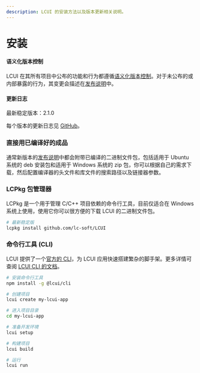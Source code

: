 ```yaml
---
description: LCUI 的安装方法以及版本更新相关说明。
---
```


# 安装

#### 语义化版本控制 <a id="&#x8BED;&#x4E49;&#x5316;&#x7248;&#x672C;&#x63A7;&#x5236;"></a>

LCUI 在其所有项目中公布的功能和行为都遵循[语义化版本控制](https://semver.org/lang/zh-CN/)。对于未公布的或内部暴露的行为，其变更会描述在[发布说明](https://github.com/lc-soft/LCUI/releases)中。

#### 更新日志 <a id="&#x66F4;&#x65B0;&#x65E5;&#x5FD7;"></a>

最新稳定版本：2.1.0

每个版本的更新日志见 [GitHub](https://github.com/lc-soft/LCUI/releases)。

### 直接用已编译好的成品

通常新版本的[发布说明](https://github.com/lc-soft/LCUI/releases)中都会附带已编译的二进制文件包，包括适用于 Ubuntu 系统的 deb 安装包和适用于 Windows 系统的 zip 包，你可以根据自己的需求下载，然后配置编译器的头文件和库文件的搜索路径以及链接器参数。

### LCPkg 包管理器

LCPkg 是一个用于管理 C/C++ 项目依赖的命令行工具，目前仅适合在 Windows 系统上使用，使用它你可以很方便的下载 LCUI 的二进制文件包。

```bash
# 最新稳定版
lcpkg install github.com/lc-soft/LCUI
```

### 命令行工具 \(CLI\)

LCUI 提供了一个[官方的 CLI](https://github.com/lc-ui/lcui-cli)，为 LCUI 应用快速搭建繁杂的脚手架。更多详情可查阅 [LCUI CLI 的文档](https://github.com/lc-ui/lcui-cli)。

```bash
# 安装命令行工具
npm install -g @lcui/cli

# 创建项目
lcui create my-lcui-app

# 进入项目目录
cd my-lcui-app

# 准备开发环境
lcui setup

# 构建项目
lcui build

# 运行
lcui run
```



